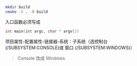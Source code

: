 ```bash
mkdir build
cmake -S . -B build
```

入口函数必须写成

```c
int main(int argc, char * argv[])
```

项目属性-配置属性-链接器-系统：子系统（选控制台 (/SUBSYSTEM:CONSOLE)或 窗口 (/SUBSYSTEM:WINDOWS)）

>  <SubSystem>Console</SubSystem> 改成  <SubSystem>Windows</SubSystem>


